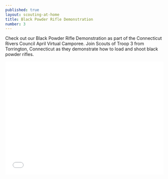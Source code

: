 ```yaml
---
published: true
layout: scouting-at-home
title: Black Powder Rifle Demonstration
number: 3
---
```


Check out our Black Powder Rifle Demonstration as part of the Connecticut Rivers Council April Virtual Camporee. Join Scouts of Troop 3 from Torrington, Connecticut as they demonstrate how to load and shoot black powder rifles.

<iframe style="max-width: 640px; width: 100%; height: 360px; border: none;" src="//www.youtube-nocookie.com/embed/KhLKru0FdpU" allowfullscreen></iframe>
